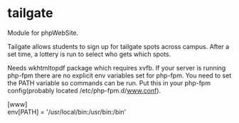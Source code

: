 # tailgate

Module for phpWebSite.

Tailgate allows students to sign up for tailgate spots across campus. After a set time, a lottery is 
run to select who gets which spots.

Needs wkhtmltopdf package which requires xvfb. If your server is running php-fpm there are no explicit env variables set for php-fpm. You need to set the PATH variable so commands can be run. Put this in your php-fpm config(probably located /etc/php-fpm.d/www.conf).

[www] <br />
env[PATH] = '/usr/local/bin:/usr/bin:/bin'
